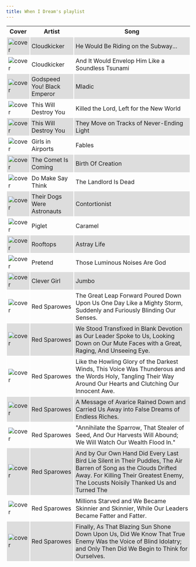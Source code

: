 ```yaml
---
title: When I Dream's playlist
---
```


<style>
thead th {
    text-align: center;
}
tbody td {
    text-justify: none;
    vertical-align: middle;
    padding: 0.25rem;
    border: 2px solid white;
}
tbody td img {
    max-width: 100px;
    display: block;
    margin: 0;
}
tbody tr:nth-of-type(odd) td {
    background-color: #ddd;
}
</style>

Cover | Artist | Song
---|---|---
![cover](https://i.scdn.co/image/ab67616d0000b27346151a266c081000e6ac9366) | Cloudkicker | He Would Be Riding on the Subway...
![cover](https://i.scdn.co/image/ab67616d0000b27346151a266c081000e6ac9366) | Cloudkicker | And It Would Envelop Him Like a Soundless Tsunami
![cover](https://i.scdn.co/image/ab67616d0000b2734200b6d40b6674a06907e7cd) | Godspeed You! Black Emperor | Mladic
![cover](https://i.scdn.co/image/ab67616d0000b273a7afa4dc081e7f56c6bd7ccf) | This Will Destroy You | Killed the Lord, Left for the New World
![cover](https://i.scdn.co/image/ab67616d0000b27346db3c1d529e0d7c0f7430ce) | This Will Destroy You | They Move on Tracks of Never-Ending Light
![cover](https://i.scdn.co/image/ab67616d0000b2737c46397c474ea8bd7503d8f8) | Girls in Airports | Fables
![cover](https://i.scdn.co/image/ab67616d0000b273ef177fbe4b4fe7c99ea5bb8e) | The Comet Is Coming | Birth Of Creation
![cover](https://i.scdn.co/image/ab67616d0000b273d198ebb21392807b33eeb871) | Do Make Say Think | The Landlord Is Dead
![cover](https://i.scdn.co/image/ab67616d0000b273f8594e862a4c1a5f4eebcb17) | Their Dogs Were Astronauts | Contortionist
![cover](https://i.scdn.co/image/ab67616d0000b2732b937dc73eb2e98cc563c964) | Piglet | Caramel
![cover](https://i.scdn.co/image/ab67616d0000b273a1d035feac02d7f0d16d94e7) | Rooftops | Astray Life
![cover](https://i.scdn.co/image/ab67616d0000b273967534bbefe42e7433512ba0) | Pretend | Those Luminous Noises Are God
![cover](https://i.scdn.co/image/ab67616d0000b273b2315cd9e84f2c9ed27ef009) | Clever Girl | Jumbo
![cover](https://i.scdn.co/image/ab67616d0000b273e61d48e67191a448d5ae6789) | Red Sparowes | The Great Leap Forward Poured Down Upon Us One Day Like a Mighty Storm, Suddenly and Furiously Blinding Our Senses.
![cover](https://i.scdn.co/image/ab67616d0000b273e61d48e67191a448d5ae6789) | Red Sparowes | We Stood Transfixed in Blank Devotion as Our Leader Spoke to Us, Looking Down on Our Mute Faces with a Great, Raging, And Unseeing Eye.
![cover](https://i.scdn.co/image/ab67616d0000b273e61d48e67191a448d5ae6789) | Red Sparowes | Like the Howling Glory of the Darkest Winds, This Voice Was Thunderous and the Words Holy, Tangling Their Way Around Our Hearts and Clutching Our Innocent Awe.
![cover](https://i.scdn.co/image/ab67616d0000b273e61d48e67191a448d5ae6789) | Red Sparowes | A Message of Avarice Rained Down and Carried Us Away into False Dreams of Endless Riches.
![cover](https://i.scdn.co/image/ab67616d0000b273e61d48e67191a448d5ae6789) | Red Sparowes | "Annihilate the Sparrow, That Stealer of Seed, And Our Harvests Will Abound; We Will Watch Our Wealth Flood In."
![cover](https://i.scdn.co/image/ab67616d0000b273e61d48e67191a448d5ae6789) | Red Sparowes | And by Our Own Hand Did Every Last Bird Lie Silent in Their Puddles, The Air Barren of Song as the Clouds Drifted Away. For Killing Their Greatest Enemy, The Locusts Noisily Thanked Us and Turned The
![cover](https://i.scdn.co/image/ab67616d0000b273e61d48e67191a448d5ae6789) | Red Sparowes | Millions Starved and We Became Skinnier and Skinnier, While Our Leaders Became Fatter and Fatter.
![cover](https://i.scdn.co/image/ab67616d0000b273e61d48e67191a448d5ae6789) | Red Sparowes | Finally, As That Blazing Sun Shone Down Upon Us, Did We Know That True Enemy Was the Voice of Blind Idolatry; and Only Then Did We Begin to Think for Ourselves.
